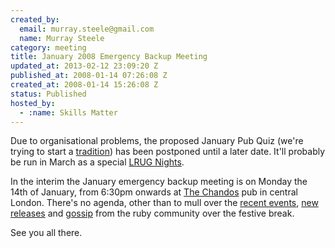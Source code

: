 ```yaml
--- 
created_by: 
  email: murray.steele@gmail.com
  name: Murray Steele
category: meeting
title: January 2008 Emergency Backup Meeting
updated_at: 2013-02-12 23:09:20 Z
published_at: 2008-01-14 07:26:08 Z
created_at: 2008-01-14 15:26:08 Z
status: Published
hosted_by:
  - :name: Skills Matter
---
```


Due to organisational problems, the proposed January Pub Quiz (we're trying to start a [tradition](/meetings/2006/12/07/january-2007-pub-quiz-meeting/)) has been postponed until a later date.  It'll probably be run in March as a special [LRUG Nights](/nights/).

In the interim the January emergency backup meeting is on Monday the 14th of January, from 6:30pm onwards at [The Chandos](http://fancyapint.com/pubs/pub1054.html) pub in central London.  There's no agenda, other than to mull over the [recent events](http://www.ruby-lang.org/en/news/2007/12/25/ruby-1-9-0-released/), [new releases](http://www.ruby-forum.com/search?query=ANN&forums%5B%5D=4&forums%5B%5D=3&max_age=1+month) and [gossip](http://zedshaw.com/rants/rails_is_a_ghetto.html) from the ruby community over the festive break.

See you all there.


